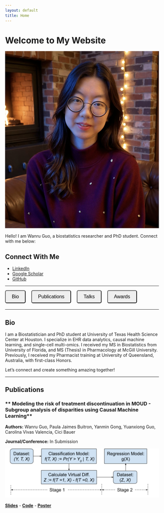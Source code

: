 ```yaml
---
layout: default
title: Home
---
```


# Welcome to My Website

![My Photo](/assets/images/profile.jpg)

Hello! I am Wanru Guo, a biostatistics researcher and PhD student. Connect with me below:

## Connect With Me

- [LinkedIn](https://www.linkedin.com/in/wanru-g/)
- [Google Scholar](https://scholar.google.com/citations?user=Do3xkCgAAAAJ&hl=en)
- [GitHub](https://github.com/wguo3773)

---

<div style="margin-bottom: 20px;">
  <a href="#bio" style="text-decoration: none; margin-right: 15px;">
    <button style="padding: 10px 20px; font-size: 16px; cursor: pointer; border-radius: 5px;">Bio</button>
  </a>
  <a href="#publications" style="text-decoration: none; margin-right: 15px;">
    <button style="padding: 10px 20px; font-size: 16px; cursor: pointer; border-radius: 5px;">Publications</button>
  </a>
  <a href="#talks" style="text-decoration: none; margin-right: 15px;">
    <button style="padding: 10px 20px; font-size: 16px; cursor: pointer; border-radius: 5px;">Talks</button>
  </a>
  <a href="#awards" style="text-decoration: none;">
    <button style="padding: 10px 20px; font-size: 16px; cursor: pointer; border-radius: 5px;">Awards</button>
  </a>
</div>

---

## **Bio**

I am a Biostatistician and PhD student at University of Texas Health Science Center at Houston. I specialize in EHR data analytics, causal machine learning, and single-cell multi-omics. I received my MS in Biostatistics from University of Florida, and MS (Thesis) in Pharmacology at McGill University. Previously, I received my Pharmacist training at University of Queensland, Australia, with first-class Honors.

Let’s connect and create something amazing together!

---

## **Publications**

### ** Modeling the risk of treatment discontinuation in MOUD - Subgroup analysis of disparities using Causal Machine Learning**  
**Authors:** Wanru Guo, Paula Jaimes Buitron, Yanmin Gong, Yuanxiong Guo, Carolina Vivas Valencia, Cici Bauer  

**Journal/Conference:** In Submission  

![Figure 1](/assets/images/pub_fig1.png)  

[**Slides**](assets/publications/WGUO%20finale%20Presentation_allgroup.pptx) - [**Code**](https://github.com/wguo3773/iqvia-causal-ml-oud/blob/main/AIM%20AHEAD%20Virtual%20Twins%20WG.html) - [**Poster**](https://github.com/wguo3773/iqvia-causal-ml-oud/blob/main/WGUO%20poster%20presentation%20UTH%20conference%20FINAL.pptx)

